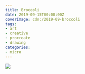 ```yaml
---
title: Broccoli
date: 2019-09-15T00:00:00Z
coverImage: cdn:/2019-09-broccoli
tags:
- art
- creative
- procreate
- drawing
categories:
- micro
---
```


![](cdn:/2019-09-broccoli?class=fw)
